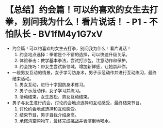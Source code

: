 # 【总结】约会篇！可以约喜欢的女生去打拳，别问我为什么！看片说话！ - P1 - 不怕队长 - BV1fM4y1G7xV

-   约会篇！可以约喜欢的女生去打拳，别问我为什么！看片说话！
    1.  约会地点选择：拳馆是个不错的选择，可以快速升级关系。
    2.  体验拳击：教学基本拳法，尝试打沙包，注意动作和保护。
    3.  约会技巧：带女生尝试新领域，增加新鲜感，让她崇拜你。
-   一段男女互动的情景，女子学习防身术，男子示范动作并进行互动练习，最终结束活动。
    1.  男女互动，进行十字固防身术练习。
    2.  男子示范动作，女子学习并练习。
    3.  活动结束，女生放松，男女互动结束。
-   男子与女生进行约会，讨论约会地点选择和互动感受，最终结束节目。
    1.  讨论约会地点选择和互动感受。
    2.  结束节目，男子自我介绍身高。
    3.  承诺清空购物车，最终完成挑战并表演倒地喝水。